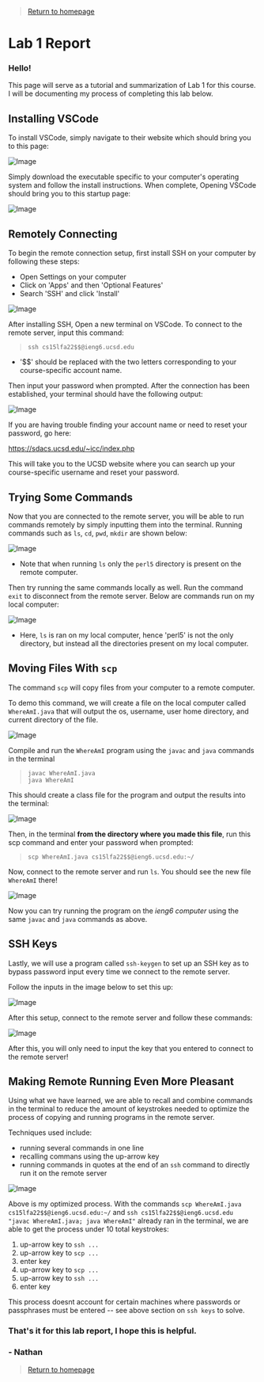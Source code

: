 >[Return to homepage](index.md)
# Lab 1 Report
### Hello!
This page will serve as a tutorial and summarization of Lab 1 for this course. I will be documenting my process of completing this lab below.
## Installing VSCode
To install VSCode, simply navigate to their website which should bring you to this page:

![Image](lab1pics/vsc1.PNG)

Simply download the executable specific to your computer's operating system and follow the install instructions. When complete, Opening VSCode should bring you to this startup page:

![Image](lab1pics/vsc2.PNG)

## Remotely Connecting
To begin the remote connection setup, first install SSH on your computer by following these steps:
* Open Settings on your computer
* Click on 'Apps' and then 'Optional Features'
* Search 'SSH' and click 'Install'

![Image](lab1pics/ssh3.PNG)

After installing SSH, Open a new terminal on VSCode. To connect to the remote server, input this command:

> `ssh cs15lfa22$$@ieng6.ucsd.edu`
* '$$' should be replaced with the two letters corresponding to your course-specific account name.

Then input your password when prompted. After the connection has been established, your terminal should have the following output:

![Image](lab1pics/ssh2.PNG)

If you are having trouble finding your account name or need to reset your password, go here:

 https://sdacs.ucsd.edu/~icc/index.php
 
 This will take you to the UCSD website where you can search up your course-specific username and reset your password.

## Trying Some Commands
 Now that you are connected to the remote server, you will be able to run commands remotely by simply inputting them into the terminal. Running commands such as `ls`, `cd`, `pwd`, `mkdir` are shown below:

 ![Image](lab1pics/cmd1.PNG)
* Note that when running `ls` only the `perl5` directory is present on the remote computer.

Then try running the same commands locally as well. Run the command `exit` to disconnect from the remote server. Below are commands run on my local computer:

![Image](lab1pics/cmd2.PNG)
* Here, `ls` is ran on my local computer, hence 'perl5' is not the only directory, but instead all the directories present on my local computer.

## Moving Files With `scp`
The command `scp` will copy files from your computer to a remote computer. 

To demo this command, we will create a file on the local computer called `WhereAmI.java` that will output the os, username, user home directory, and current directory of the file.

![Image](lab1pics/scp1.PNG)

Compile and run the `WhereAmI` program using the `javac` and `java` commands in the terminal

> `javac WhereAmI.java` \
`java WhereAmI`

This should create a class file for the program and output the results into the terminal:

![Image](lab1pics/scp2.PNG)

Then, in the terminal **from the directory where you made this file**, run this scp command and enter your password when prompted:

> `scp WhereAmI.java cs15lfa22$$@ieng6.ucsd.edu:~/`

Now, connect to the remote server and run `ls`. You should see the new file `WhereAmI` there!

![Image](lab1pics/scp3.PNG)

Now you can try running the program on the *ieng6 computer* using the same `javac` and `java` commands as above.

## SSH Keys
Lastly, we will use a program called `ssh-keygen` to set up an SSH key as to bypass password input every time we connect to the remote server.

Follow the inputs in the image below to set this up:

![Image](lab1pics/keygen1.PNG)

After this setup, connect to the remote server and follow these commands:

![Image](lab1pics/keygen3.PNG)

After this, you will only need to input the key that you entered to connect to the remote server!

## Making Remote Running Even More Pleasant

Using what we have learned, we are able to recall and combine commands in the terminal to reduce the amount of keystrokes needed to optimize the process of copying and running programs in the remote server.

Techniques used include:
* running several commands in one line
* recalling commans using the up-arrow key
* running commands in quotes at the end of an `ssh` command to directly run it on the remote server

![Image](lab1pics/part8.PNG)

Above is my optimized process. With the commands `scp WhereAmI.java cs15lfa22$$@ieng6.ucsd.edu:~/` and `ssh cs15lfa22$$@ieng6.ucsd.edu "javac WhereAmI.java; java WhereAmI"` already ran in the terminal, we are able to get the process under 10 total keystrokes:

1) up-arrow key to `ssh ...`
2) up-arrow key to `scp ...`
3) enter key
4) up-arrow key to `scp ...`
5) up-arrow key to `ssh ...`
6) enter key

This process doesnt account for certain machines where passwords or passphrases must be entered -- see above section on `ssh keys` to solve.

### That's it for this lab report, I hope this is helpful. 

### - Nathan

>[Return to homepage](index.md)
